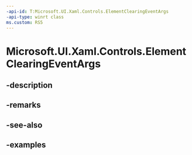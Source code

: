 ```yaml
---
-api-id: T:Microsoft.UI.Xaml.Controls.ElementClearingEventArgs
-api-type: winrt class
ms.custom: RS5
---
```


<!-- Class syntax.
public class ElementClearingEventArgs 
-->

# Microsoft.UI.Xaml.Controls.ElementClearingEventArgs

## -description

## -remarks

## -see-also

## -examples

